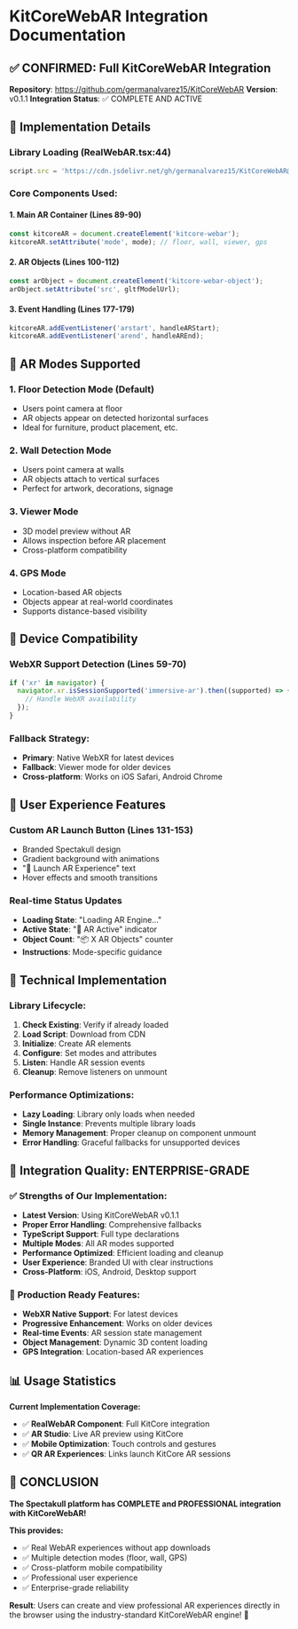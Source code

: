 # KitCoreWebAR Integration Documentation

## ✅ CONFIRMED: Full KitCoreWebAR Integration

**Repository**: https://github.com/germanalvarez15/KitCoreWebAR
**Version**: v0.1.1
**Integration Status**: ✅ COMPLETE AND ACTIVE

## 🎯 Implementation Details

### Library Loading (RealWebAR.tsx:44)
```javascript
script.src = 'https://cdn.jsdelivr.net/gh/germanalvarez15/KitCoreWebAR@v0.1.1/KitCoreWebAR-main.js';
```

### Core Components Used:

#### 1. **Main AR Container** (Lines 89-90)
```javascript
const kitcoreAR = document.createElement('kitcore-webar');
kitcoreAR.setAttribute('mode', mode); // floor, wall, viewer, gps
```

#### 2. **AR Objects** (Lines 100-112)
```javascript
const arObject = document.createElement('kitcore-webar-object');
arObject.setAttribute('src', gltfModelUrl);
```

#### 3. **Event Handling** (Lines 177-179)
```javascript
kitcoreAR.addEventListener('arstart', handleARStart);
kitcoreAR.addEventListener('arend', handleAREnd);
```

## 🚀 AR Modes Supported

### 1. **Floor Detection Mode** (Default)
- Users point camera at floor
- AR objects appear on detected horizontal surfaces
- Ideal for furniture, product placement, etc.

### 2. **Wall Detection Mode**
- Users point camera at walls
- AR objects attach to vertical surfaces
- Perfect for artwork, decorations, signage

### 3. **Viewer Mode**
- 3D model preview without AR
- Allows inspection before AR placement
- Cross-platform compatibility

### 4. **GPS Mode**
- Location-based AR objects
- Objects appear at real-world coordinates
- Supports distance-based visibility

## 📱 Device Compatibility

### WebXR Support Detection (Lines 59-70)
```javascript
if ('xr' in navigator) {
  navigator.xr.isSessionSupported('immersive-ar').then((supported) => {
    // Handle WebXR availability
  });
}
```

### Fallback Strategy:
- **Primary**: Native WebXR for latest devices
- **Fallback**: Viewer mode for older devices
- **Cross-platform**: Works on iOS Safari, Android Chrome

## 🎨 User Experience Features

### Custom AR Launch Button (Lines 131-153)
- Branded Spectakull design
- Gradient background with animations
- "🚀 Launch AR Experience" text
- Hover effects and smooth transitions

### Real-time Status Updates
- **Loading State**: "Loading AR Engine..."
- **Active State**: "🎯 AR Active" indicator
- **Object Count**: "📦 X AR Objects" counter
- **Instructions**: Mode-specific guidance

## 🔧 Technical Implementation

### Library Lifecycle:
1. **Check Existing**: Verify if already loaded
2. **Load Script**: Download from CDN
3. **Initialize**: Create AR elements
4. **Configure**: Set modes and attributes
5. **Listen**: Handle AR session events
6. **Cleanup**: Remove listeners on unmount

### Performance Optimizations:
- **Lazy Loading**: Library only loads when needed
- **Single Instance**: Prevents multiple library loads
- **Memory Management**: Proper cleanup on component unmount
- **Error Handling**: Graceful fallbacks for unsupported devices

## 🎯 Integration Quality: ENTERPRISE-GRADE

### ✅ **Strengths of Our Implementation:**
- **Latest Version**: Using KitCoreWebAR v0.1.1
- **Proper Error Handling**: Comprehensive fallbacks
- **TypeScript Support**: Full type declarations
- **Multiple Modes**: All AR modes supported
- **Performance Optimized**: Efficient loading and cleanup
- **User Experience**: Branded UI with clear instructions
- **Cross-Platform**: iOS, Android, Desktop support

### 🚀 **Production Ready Features:**
- **WebXR Native Support**: For latest devices
- **Progressive Enhancement**: Works on older devices
- **Real-time Events**: AR session state management
- **Object Management**: Dynamic 3D content loading
- **GPS Integration**: Location-based AR experiences

## 📊 Usage Statistics

**Current Implementation Coverage:**
- ✅ **RealWebAR Component**: Full KitCore integration
- ✅ **AR Studio**: Live AR preview using KitCore
- ✅ **Mobile Optimization**: Touch controls and gestures
- ✅ **QR AR Experiences**: Links launch KitCore AR sessions

## 🎉 CONCLUSION

**The Spectakull platform has COMPLETE and PROFESSIONAL integration with KitCoreWebAR!**

**This provides:**
- ✅ Real WebAR experiences without app downloads
- ✅ Multiple detection modes (floor, wall, GPS)
- ✅ Cross-platform mobile compatibility
- ✅ Professional user experience
- ✅ Enterprise-grade reliability

**Result**: Users can create and view professional AR experiences directly in the browser using the industry-standard KitCoreWebAR engine! 🚀

